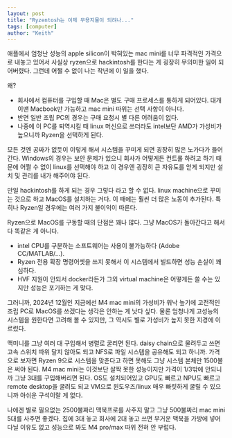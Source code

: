 ```yaml
---
layout: post
title: "Ryzentosh는 이제 무용지물이 되려나..."
tags: [computer]
author: "Keith"
---
```


애플에서 엄청난 성능의 apple silicon이 박혀있는 mac mini를 너무 파격적인 가격으로 내놓고 있어서 사실상 ryzen으로 hackintosh를 한다는 게 굉장히 무의미한 일이 되어버렸다. 그런데 어쩔 수 없이 나는 작년에 이 일을 했다. 

왜?

- 회사에서 컴퓨터를 구입할 때 Mac은 별도 구매 프로세스를 통하게 되어있다. 대개 이땐 Macbook만 가능하고 mac mini 따위는 선택 사항이 아니다. 
- 반면 일반 조립 PC의 경우는 구매 요청시 별 다른 어려움이 없다.
- 나중에 이 PC를 퇴역시킬 때 linux 머신으로 쓰더라도 intel보단 AMD가 가성비가 높으니까 Ryzen을 선택하게 된다.

모든 것엔 공짜가 없듯이 이렇게 해서 시스템을 꾸미게 되면 굉장히 많은 노가다가 들어간다. Windows의 경우는 보안 문제가 있으니 회사가 어떻게든 컨트롤 하려고 하기 때문에 어쩔 수 없이 linux를 선택해야 하고 이 경우엔 굉장히 큰 자유도를 얻게 되지만 설치 및 관리를 내가 해주어야 된다.

만일 hackintosh를 하게 되는 경우 그렇다 라고 할 수 없다. linux machine으로 꾸미는 것으로 하고 MacOS를 설치하는 거다. 이 때에는 훨씬 더 많은 노동이 추가된다. 특히나 Ryzen일 경우에는 여러 가지 불이익이 따른다. 

Ryzen으로 MacOS를 구동할 때의 단점은 꽤나 많다. 그냥 MacOS가 돌아간다고 해서 다 똑같은 게 아니다.

- intel CPU를 구분하는 소프트웨어는 사용이 불가능하다 (Adobe CC/MATLAB/...).
- Ryzen 전용 확장 명령어셋을 쓰지 못해서 이 시스템에서 빌드하면 성능 손실이 꽤 심하다.
- HVF 지원이 안되서 docker라든가 그외 virtual machine은 어떻게든 쓸 수는 있지만 성능은 포기하는 게 맞다.

그러니까, 2024년 12월인 지금에선 M4 mac mini의 가성비가 워낙 높기에 고전적인 조립 PC로 MacOS를 쓰겠다는 생각은 안하는 게 낫다 싶다. 물론 엄청나게 고성능의 시스템을 원한다면 고려해 볼 수 있지만, 그 역시도 별로 가성비가 높지 못한 지경에 이르렀다.

맥미니를 그냥 여러 대 구입해서 병렬로 굴리면 된다. daisy chain으로 물려두고 쓰면 고속 스위치 따위 달지 않아도 되고 NFS로 파일 시스템을 공유해도 되고 하니까. 가격으로 보자면 Ryzen 9으로 시스템을 맞춘다고 하면 못해도 그냥 시스템 본체만 1500불은 써야 된다. M4 mac mini는 이것보단 살짝 못한 성능이지만 가격이 1/3밖에 안되니까 그냥 3대를 구입해버리면 된다. OS도 설치되어있고 GPU도 빠르고 NPU도 빠르고 remote desktop을 굴려도 되고 VM으로 윈도우즈/linux 매우 빠릿하게 굴릴 수 있으니까 아쉬운 구석이랄 게 없다. 

나에겐 별로 필요없는 2500불짜리 맥북프로를 사주지 말고 그냥 500불짜리 mac mini 5대를 사주면 좋겠다. 집에 3대 놓고 회사에 2대 놓고 쓰면 무거운 맥북을 가방에 넣어다닐 이유도 없고 성능으로 봐도 M4 pro/max 따위 전혀 안 부럽다.